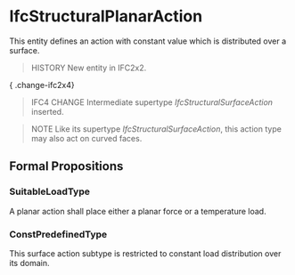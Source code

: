 # IfcStructuralPlanarAction

This entity defines an action with constant value which is distributed over a surface.<!-- end of definition -->

> HISTORY New entity in IFC2x2.

{ .change-ifc2x4}
> IFC4 CHANGE Intermediate supertype _IfcStructuralSurfaceAction_ inserted.

> NOTE Like its supertype _IfcStructuralSurfaceAction_, this action type may also act on curved faces.

## Formal Propositions

### SuitableLoadType
A planar action shall place either a planar force or a temperature load.

### ConstPredefinedType
This surface action subtype is restricted to constant load distribution over its domain.
